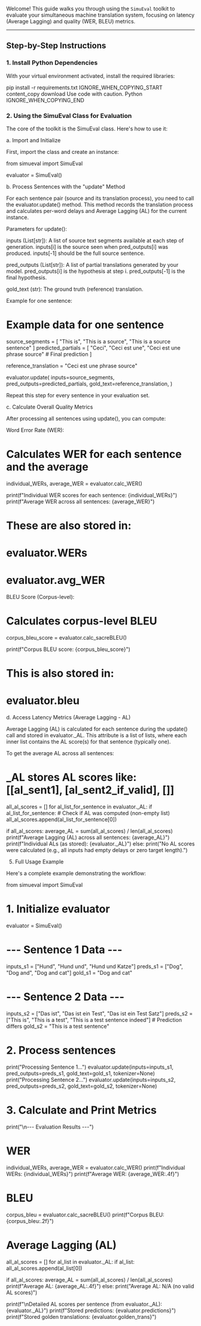 Welcome! This guide walks you through using the `SimuEval` toolkit to evaluate your simultaneous machine translation system, focusing on latency (Average Lagging) and quality (WER, BLEU) metrics.

---

## Step-by-Step Instructions

### 1. Install Python Dependencies

With your virtual environment activated, install the required libraries:

pip install -r requirements.txt
IGNORE_WHEN_COPYING_START
content_copy
download
Use code with caution.
Python
IGNORE_WHEN_COPYING_END

### 2. Using the SimuEval Class for Evaluation

The core of the toolkit is the SimuEval class. Here's how to use it:

a. Import and Initialize

First, import the class and create an instance:

from simueval import SimuEval

evaluator = SimuEval()

b. Process Sentences with the "update" Method

For each sentence pair (source and its translation process), you need to call the evaluator.update() method. This method records the translation process and calculates per-word delays and Average Lagging (AL) for the current instance.

Parameters for update():

inputs (List[str]): A list of source text segments available at each step of generation. inputs[i] is the source seen when pred_outputs[i] was produced. inputs[-1] should be the full source sentence.

pred_outputs (List[str]): A list of partial translations generated by your model. pred_outputs[i] is the hypothesis at step i. pred_outputs[-1] is the final hypothesis.

gold_text (str): The ground truth (reference) translation.

Example for one sentence:

# Example data for one sentence
source_segments = [
    "This is",
    "This is a source",
    "This is a source sentence"
]
predicted_partials = [
    "Ceci",
    "Ceci est une",
    "Ceci est une phrase source"  # Final prediction
]

reference_translation = "Ceci est une phrase source"

evaluator.update(
    inputs=source_segments,
    pred_outputs=predicted_partials,
    gold_text=reference_translation,
)


Repeat this step for every sentence in your evaluation set.

c. Calculate Overall Quality Metrics

After processing all sentences using update(), you can compute:

Word Error Rate (WER):

# Calculates WER for each sentence and the average
individual_WERs, average_WER = evaluator.calc_WER()

print(f"Individual WER scores for each sentence: {individual_WERs}")
print(f"Average WER across all sentences: {average_WER}")

# These are also stored in:
# evaluator.WERs
# evaluator.avg_WER

BLEU Score (Corpus-level):

# Calculates corpus-level BLEU
corpus_bleu_score = evaluator.calc_sacreBLEU()

print(f"Corpus BLEU score: {corpus_bleu_score}")

# This is also stored in:
# evaluator.bleu

d. Access Latency Metrics (Average Lagging - AL)

Average Lagging (AL) is calculated for each sentence during the update() call and stored in evaluator._AL. This attribute is a list of lists, where each inner list contains the AL score(s) for that sentence (typically one).

To get the average AL across all sentences:

# _AL stores AL scores like: [[al_sent1], [al_sent2_if_valid], []]
all_al_scores = []
for al_list_for_sentence in evaluator._AL:
    if al_list_for_sentence:  # Check if AL was computed (non-empty list)
        all_al_scores.append(al_list_for_sentence[0])

if all_al_scores:
    average_AL = sum(all_al_scores) / len(all_al_scores)
    print(f"Average Lagging (AL) across all sentences: {average_AL}")
    print(f"Individual ALs (as stored): {evaluator._AL}")
else:
    print("No AL scores were calculated (e.g., all inputs had empty delays or zero target length).")

5. Full Usage Example

Here's a complete example demonstrating the workflow:

from simueval import SimuEval

# 1. Initialize evaluator
evaluator = SimuEval()

# --- Sentence 1 Data ---
inputs_s1 = ["Hund", "Hund und", "Hund und Katze"]
preds_s1 = ["Dog", "Dog and", "Dog and cat"]
gold_s1 = "Dog and cat"

# --- Sentence 2 Data ---
inputs_s2 = ["Das ist", "Das ist ein Test", "Das ist ein Test Satz"]
preds_s2 = ["This is", "This is a test", "This is a test sentence indeed"] # Prediction differs
gold_s2 = "This is a test sentence"

# 2. Process sentences
print("Processing Sentence 1...")
evaluator.update(inputs=inputs_s1, pred_outputs=preds_s1, gold_text=gold_s1, tokenizer=None)
print("Processing Sentence 2...")
evaluator.update(inputs=inputs_s2, pred_outputs=preds_s2, gold_text=gold_s2, tokenizer=None)

# 3. Calculate and Print Metrics
print("\n--- Evaluation Results ---")

# WER
individual_WERs, average_WER = evaluator.calc_WER()
print(f"Individual WERs: {individual_WERs}")
print(f"Average WER: {average_WER:.4f}")

# BLEU
corpus_bleu = evaluator.calc_sacreBLEU()
print(f"Corpus BLEU: {corpus_bleu:.2f}")

# Average Lagging (AL)
all_al_scores = []
for al_list in evaluator._AL:
    if al_list:
        all_al_scores.append(al_list[0])

if all_al_scores:
    average_AL = sum(all_al_scores) / len(all_al_scores)
    print(f"Average AL: {average_AL:.4f}")
else:
    print("Average AL: N/A (no valid AL scores)")

print(f"\nDetailed AL scores per sentence (from evaluator._AL): {evaluator._AL}")
print(f"Stored predictions: {evaluator.predictions}")
print(f"Stored golden translations: {evaluator.golden_trans}")